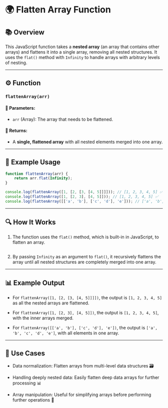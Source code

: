 # 🌍 Flatten Array Function

## 📚 Overview
This JavaScript function takes a **nested array** (an array that contains other arrays) and flattens it into a single array, removing all nested structures. It uses the `flat()` method with `Infinity` to handle arrays with arbitrary levels of nesting.

---

## ⚙️ Function

### `flattenArray(arr)`

#### 🧾 Parameters:
- `arr` (Array): The array that needs to be flattened.

#### 🎯 Returns:
- A **single, flattened array** with all nested elements merged into one array.

---

## 🧪 Example Usage

```javascript
function flattenArray(arr) {
    return arr.flat(Infinity);
}

console.log(flattenArray([1, [2, [3, [4, 5]]]])); // [1, 2, 3, 4, 5] ✅
console.log(flattenArray([1, [2, 3], [4, 5]])); // [1, 2, 3, 4, 5] ✅
console.log(flattenArray([['a', 'b'], ['c', 'd'], 'e'])); // ['a', 'b', 'c', 'd', 'e'] ✅
```

---
## 🔍 How It Works
1. The function uses the `flat()` method, which is built-in in JavaScript, to flatten an array.
##
2. By passing `Infinity` as an argument to `flat()`, it recursively flattens the array until all nested structures are completely merged into one array.

---
## 📊 Example Output
- For `flattenArray([1, [2, [3, [4, 5]]]])`, the output is `[1, 2, 3, 4, 5]` as all the nested arrays are flattened.

- For `flattenArray([1, [2, 3], [4, 5]])`, the output is `[1, 2, 3, 4, 5]`, with the inner arrays merged.

- For `flattenArray([['a', 'b'], ['c', 'd'], 'e'])`, the output is `['a', 'b', 'c', 'd', 'e']`, with all elements in one array.

---
## 🚀 Use Cases
- Data normalization: Flatten arrays from multi-level data structures 🗃️

- Handling deeply nested data: Easily flatten deep data arrays for further processing 📊

- Array manipulation: Useful for simplifying arrays before performing further operations 🔧
